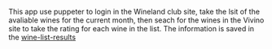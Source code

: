 This app use puppeter to login in the Wineland club site, take the lsit of the avaliable wines for the current month, then seach for the wines in the Vivino site to take the rating for each wine in the list. The information is saved in the [wine-list-results](https://github.com/pablo87f/wine-selection/tree/main/wine-list-results)

